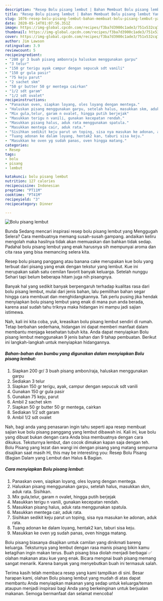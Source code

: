 ```yaml
---
description: "Resep Bolu pisang lembut | Bahan Membuat Bolu pisang lembut Yang Enak dan Simpel"
title: "Resep Bolu pisang lembut | Bahan Membuat Bolu pisang lembut Yang Enak dan Simpel"
slug: 1076-resep-bolu-pisang-lembut-bahan-membuat-bolu-pisang-lembut-yang-enak-dan-simpel
date: 2020-05-14T01:07:56.351Z
image: https://img-global.cpcdn.com/recipes/f3ba7d3900c1ade3/751x532cq70/bolu-pisang-lembut-foto-resep-utama.jpg
thumbnail: https://img-global.cpcdn.com/recipes/f3ba7d3900c1ade3/751x532cq70/bolu-pisang-lembut-foto-resep-utama.jpg
cover: https://img-global.cpcdn.com/recipes/f3ba7d3900c1ade3/751x532cq70/bolu-pisang-lembut-foto-resep-utama.jpg
author: Jim Lawson
ratingvalue: 3.9
reviewcount: 5
recipeingredient:
- "200 gr 3 buah pisang ambonraja haluskan menggunakan garpu"
- "3 telur"
- "150 gr terigu ayak campur dengan sepucuk sdt vanili"
- "150 gr gula pasir"
- "75 keju parut"
- "2 sachet skm"
- "50 gr butter 50 gr mentega cairkan"
- "1/2 sdt garam"
- "1/2 sdt ovalet"
recipeinstructions:
- "Panaskan oven, siapkan loyang, oles loyang dengan mentega."
- "Haluskan pisang menggunakan garpu, setelah halus, masukkan skm, aduk rata. Sisihkan."
- "Mix gula,telur, garam n ovalet, hingga putih berjejak"
- "Masukkan terigu n vanili, gunakan kecepatan rendah."
- "Masukkan pisang halus, aduk rata menggunakan spatula."
- "Masukkan mentega cair, aduk rata."
- "Sisihkan sedikit keju parut un toping, sisa nya masukan ke adonan, aduk rata."
- "Tuang adonan ke dalam loyang, hentak2 kan, taburi sisa keju."
- "Masukkan ke oven yg sudah panas, oven hingga matang."
categories:
- Resep
tags:
- bolu
- pisang
- lembut

katakunci: bolu pisang lembut 
nutrition: 127 calories
recipecuisine: Indonesian
preptime: "PT11M"
cooktime: "PT41M"
recipeyield: "3"
recipecategory: Dinner

---
```



![Bolu pisang lembut](https://img-global.cpcdn.com/recipes/f3ba7d3900c1ade3/751x532cq70/bolu-pisang-lembut-foto-resep-utama.jpg)

Bunda Sedang mencari inspirasi resep bolu pisang lembut yang Menggugah Selera? Cara membuatnya memang susah-susah gampang. andaikan keliru mengolah maka hasilnya tidak akan memuaskan dan bahkan tidak sedap. Padahal bolu pisang lembut yang enak harusnya sih mempunyai aroma dan cita rasa yang bisa memancing selera kita.

Resep bolu pisang panggang atau banana cake merupakan kue bolu yang terbuat dari pisang yang enak dengan tekstur yang lembut. Kue ini merupakan salah satu cemilan favorit banyak keluarga. Setelah nunggu Sehari tapi belum beberapa hitam juga nih pisangnya.

Banyak hal yang sedikit banyak berpengaruh terhadap kualitas rasa dari bolu pisang lembut, mulai dari jenis bahan, lalu pemilihan bahan segar hingga cara membuat dan menghidangkannya. Tak perlu pusing jika hendak menyiapkan bolu pisang lembut yang enak di mana pun anda berada, karena asal sudah tahu triknya maka hidangan ini mampu jadi sajian istimewa.


Nah, kali ini kita coba, yuk, kreasikan bolu pisang lembut sendiri di rumah. Tetap berbahan sederhana, hidangan ini dapat memberi manfaat dalam membantu menjaga kesehatan tubuh kita. Anda dapat menyiapkan Bolu pisang lembut menggunakan 9 jenis bahan dan 9 tahap pembuatan. Berikut ini langkah-langkah untuk menyiapkan hidangannya.

<!--inarticleads1-->

##### Bahan-bahan dan bumbu yang digunakan dalam menyiapkan Bolu pisang lembut:

1. Siapkan 200 gr/ 3 buah pisang ambon/raja, haluskan menggunakan garpu
1. Sediakan 3 telur
1. Siapkan 150 gr terigu, ayak, campur dengan sepucuk sdt vanili
1. Gunakan 150 gr gula pasir
1. Gunakan 75 keju, parut
1. Ambil 2 sachet skm
1. Siapkan 50 gr butter 50 gr mentega, cairkan
1. Sediakan 1/2 sdt garam
1. Ambil 1/2 sdt ovalet


Nah, bagi anda yang penasaran ingin tahu seperti apa resep membuat sajian kue bolu pisang panggang yang lembut dibawah ini. Kali ini, kue bolu yang dibuat bukan dengan cara Anda bisa membuatnya dengan cara dikukus. Teksturnya lembut, dan cocok dimakan kapan saja dengan teh. Bolu Pisang yang lezat dan wangi ini dengan pisang yang matang sempurna disajikan saat masih Hi, this may be interesting you: Resep Bolu Pisang (Bagian Dalam yang Lembut dan Halus &amp; Bagian. 

<!--inarticleads2-->

##### Cara menyiapkan Bolu pisang lembut:

1. Panaskan oven, siapkan loyang, oles loyang dengan mentega.
1. Haluskan pisang menggunakan garpu, setelah halus, masukkan skm, aduk rata. Sisihkan.
1. Mix gula,telur, garam n ovalet, hingga putih berjejak
1. Masukkan terigu n vanili, gunakan kecepatan rendah.
1. Masukkan pisang halus, aduk rata menggunakan spatula.
1. Masukkan mentega cair, aduk rata.
1. Sisihkan sedikit keju parut un toping, sisa nya masukan ke adonan, aduk rata.
1. Tuang adonan ke dalam loyang, hentak2 kan, taburi sisa keju.
1. Masukkan ke oven yg sudah panas, oven hingga matang.


Bolu pisang biasanya disajikan untuk camilan yang dinikmati bareng keluarga. Teksturnya yang lembut dengan rasa manis pisang bikin kamu ketagihan ingin makan terus. Buah pisang bisa diolah menjadi berbagai ✅ olahan makanan atau kue yang enak. Bicara mengnai buah pisang memang sangat menarik. Karena banyak yang menyebutkan buah ini termasuk salah. 

Terima kasih telah membaca resep yang kami tampilkan di sini. Besar harapan kami, olahan Bolu pisang lembut yang mudah di atas dapat membantu Anda menyiapkan makanan yang sedap untuk keluarga/teman ataupun menjadi inspirasi bagi Anda yang berkeinginan untuk berjualan makanan. Semoga bermanfaat dan selamat mencoba!
